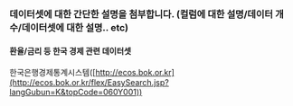 ### 데이터셋에 대한 간단한 설명을 첨부합니다. (컬럼에 대한 설명/데이터 개수/데이터셋에 대한 설명.. etc)

#### 환율/금리 등 한국 경제 관련 데이터셋
한국은행경제통계시스템([http://ecos.bok.or.kr](http://ecos.bok.or.kr/flex/EasySearch.jsp?langGubun=K&topCode=060Y001))
